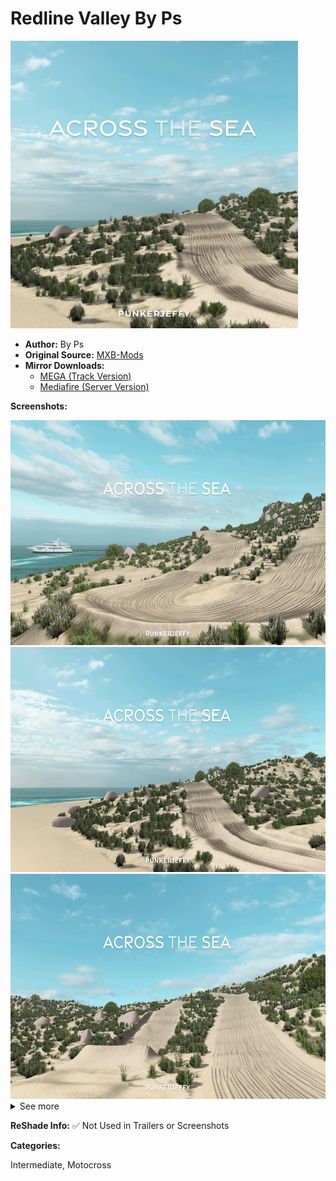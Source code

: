 # Redline Valley By Ps


<img src="https://github.com/BrinkleyPT/MX-Bikes-Community-Mods/blob/b340c7b664ebdaa8eb32fb6c591171d7c8f68c68/.assets/Across%20the%20Sea/track-image.png" alt="Preview" width="460" height="460">

- **Author:** By Ps
- **Original Source:** [MXB-Mods](https://mxb-mods.com/redline-valley-by-ps/#download)
- **Mirror Downloads:**
  - [MEGA (Track Version)](https://mega.nz/file/7IpikCQL#5lcpZfxHTPgW6setMtIwBH7RLCisvFTIVh2V4RoreDs)
  - [Mediafire (Server Version)](https://www.mediafire.com/file/6ok6wygg3dqdwwk/Redline_Valley_By_Ps.pkz/file)

**Screenshots:**

<img src="https://github.com/BrinkleyPT/MX-Bikes-Community-Mods/blob/0eaad77cfffed8af6b82c5a1a0a401d6939e78d5/.assets/Across%20the%20Sea/track-preview-1.png" alt="Screenshot 1" width="640" height="360">
<img src="https://github.com/BrinkleyPT/MX-Bikes-Community-Mods/blob/0eaad77cfffed8af6b82c5a1a0a401d6939e78d5/.assets/Across%20the%20Sea/track-preview-2.png" alt="Screenshot 2" width="640" height="360">
<img src="https://github.com/BrinkleyPT/MX-Bikes-Community-Mods/blob/0eaad77cfffed8af6b82c5a1a0a401d6939e78d5/.assets/Across%20the%20Sea/track-preview-3.png" alt="Screenshot 3" width="640" height="360"> <details>

<summary>See more</summary>
<br>
<img src="https://github.com/BrinkleyPT/MX-Bikes-Community-Mods/blob/0eaad77cfffed8af6b82c5a1a0a401d6939e78d5/.assets/Across%20the%20Sea/track-preview-4.png" alt="Screenshot 4" width="640" height="360">
<img src="https://github.com/BrinkleyPT/MX-Bikes-Community-Mods/blob/0eaad77cfffed8af6b82c5a1a0a401d6939e78d5/.assets/Across%20the%20Sea/track-preview-5.png" alt="Screenshot 5" width="640" height="360">
<img src="https://github.com/BrinkleyPT/MX-Bikes-Community-Mods/blob/0eaad77cfffed8af6b82c5a1a0a401d6939e78d5/.assets/Across%20the%20Sea/track-preview-6.png" alt="Screenshot 6" width="640" height="360">
<img src="https://github.com/BrinkleyPT/MX-Bikes-Community-Mods/blob/0eaad77cfffed8af6b82c5a1a0a401d6939e78d5/.assets/Across%20the%20Sea/track-preview-7.png" alt="Screenshot 7" width="640" height="360">
<img src="https://github.com/BrinkleyPT/MX-Bikes-Community-Mods/blob/0eaad77cfffed8af6b82c5a1a0a401d6939e78d5/.assets/Across%20the%20Sea/track-preview-8.png" alt="Screenshot 8" width="640" height="360">
<img src="https://github.com/BrinkleyPT/MX-Bikes-Community-Mods/blob/0eaad77cfffed8af6b82c5a1a0a401d6939e78d5/.assets/Across%20the%20Sea/track-preview-9.png" alt="Screenshot 9" width="640" height="360">
<img src="https://github.com/BrinkleyPT/MX-Bikes-Community-Mods/blob/0eaad77cfffed8af6b82c5a1a0a401d6939e78d5/.assets/Across%20the%20Sea/track-preview-10.png" alt="Screenshot 10" width="640" height="360">
<img src="https://github.com/BrinkleyPT/MX-Bikes-Community-Mods/blob/0eaad77cfffed8af6b82c5a1a0a401d6939e78d5/.assets/Across%20the%20Sea/track-preview-11.png" alt="Screenshot 11" width="640" height="360">
<img src="https://github.com/BrinkleyPT/MX-Bikes-Community-Mods/blob/0eaad77cfffed8af6b82c5a1a0a401d6939e78d5/.assets/Across%20the%20Sea/track-preview-12.png" alt="Screenshot 12" width="640" height="360">
<img src="https://github.com/BrinkleyPT/MX-Bikes-Community-Mods/blob/0eaad77cfffed8af6b82c5a1a0a401d6939e78d5/.assets/Across%20the%20Sea/track-preview-13.png" alt="Screenshot 13" width="640" height="360">
<img src="https://github.com/BrinkleyPT/MX-Bikes-Community-Mods/blob/0eaad77cfffed8af6b82c5a1a0a401d6939e78d5/.assets/Across%20the%20Sea/track-preview-14.png" alt="Screenshot 14" width="640" height="360">
<img src="https://github.com/BrinkleyPT/MX-Bikes-Community-Mods/blob/0eaad77cfffed8af6b82c5a1a0a401d6939e78d5/.assets/Across%20the%20Sea/track-preview-15.png" alt="Screenshot 15" width="640" height="360">
<img src="https://github.com/BrinkleyPT/MX-Bikes-Community-Mods/blob/0eaad77cfffed8af6b82c5a1a0a401d6939e78d5/.assets/Across%20the%20Sea/track-preview-16.png" alt="Screenshot 16" width="640" height="360"> </details>

**ReShade Info:** ✅ Not Used in Trailers or Screenshots

**Categories:**

Intermediate, Motocross
